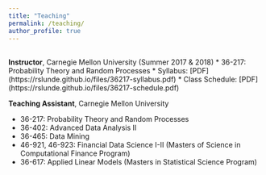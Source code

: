 ```yaml
---
title: "Teaching"
permalink: /teaching/
author_profile: true
---
```

<br>
<b>Instructor</b>, Carnegie Mellon University (Summer 2017 & 2018)
* 36-217: Probability Theory and Random Processes
    * Syllabus: [PDF](https://rslunde.github.io/files/36217-syllabus.pdf) 
    * Class Schedule: [PDF](https://rslunde.github.io/files/36217-schedule.pdf)

<b>Teaching Assistant</b>, Carnegie Mellon University
* 36-217: Probability Theory and Random Processes
* 36-402: Advanced Data Analysis II
* 36-465: Data Mining
* 46-921, 46-923: Financial Data Science I-II (Masters of Science in Computational Finance Program)
* 36-617: Applied Linear Models (Masters in Statistical Science Program)

